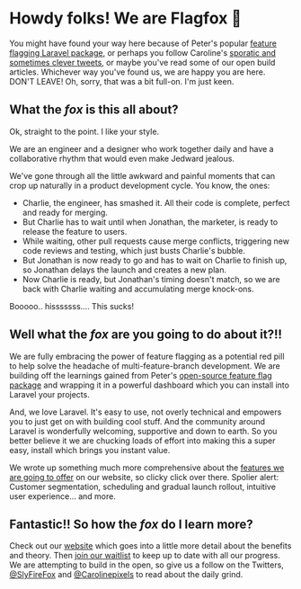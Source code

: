 # Howdy folks! We are Flagfox 🦊

You might have found your way here because of Peter's popular [feature flagging Laravel package](https://github.com/ylsideas/feature-flags), or perhaps you follow Caroline's [sporatic and sometimes clever tweets](https://www.carolinepixels.com), or maybe you've read some of our open build articles. Whichever way you've found us, we are happy you are here. DON'T LEAVE! Oh, sorry, that was a bit full-on. I'm just keen.


## What the _fox_ is this all about?

Ok, straight to the point. I like your style. 

We are an engineer and a designer who work together daily and have a collaborative rhythm that would even make Jedward jealous.

We've gone through all the little awkward and painful moments that can crop up naturally in a product development cycle. You know, the ones:
- Charlie, the engineer, has smashed it. All their code is complete, perfect and ready for merging.
- But Charlie has to wait until when Jonathan, the marketer, is ready to release the feature to users.
- While waiting, other pull requests cause merge conflicts, triggering new code reviews and testing, which just busts Charlie's bubble.
- But Jonathan is now ready to go and has to wait on Charlie to finish up, so Jonathan delays the launch and creates a new plan.
- Now Charlie is ready, but Jonathan's timing doesn't match, so we are back with Charlie waiting and accumulating merge knock-ons.

Booooo.. hisssssss.... This sucks!

## Well what the _fox_ are you going to do about it?!! 

We are fully embracing the power of feature flagging as a potential red pill to help solve the headache of multi-feature-branch development. We are building off the learnings gained from Peter's [open-source feature flag package](https://github.com/ylsideas/feature-flags) and wrapping it in a powerful dashboard which you can install into Laravel your projects.

And, we love Laravel. It's easy to use, not overly technical and empowers you to just get on with building cool stuff. And the community around Laravel is wonderfully welcoming, supportive and down to earth. So you better believe it we are chucking loads of effort into making this a super easy, install which brings you instant value.

We wrote up something much more comprehensive about the [features we are going to offer](https://flagfox.dev/#features) on our website, so clicky click over there. Spolier alert: Customer segmentation, scheduling and gradual launch rollout, intuitive user experience... and more.


## Fantastic!! So how the _fox_ do I learn more?

Check out our [website](https://www.flagfox.dev) which goes into a little more detail about the benefits and theory.
Then [join our waitlist](https://www.flagfox.dev#waitlist) to keep up to date with all our progress.
We are attempting to build in the open, so give us a follow on the Twitters, [@SlyFireFox](https://twitter.com/SlyFireFox) and [@Carolinepixels](https://twitter.com/Carolinepixels) to read about the daily grind.
